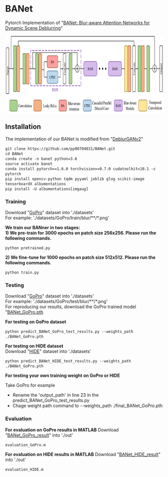 # BANet
Pytorch Implementation of "[BANet: Blur-aware Attention Networks for Dynamic Scene Deblurring](https://arxiv.org/abs/2101.07518)"


<img src="./figure/Architecture.png" width = "1000" height = "250" div align=center />


## Installation
The implementation of our BANet is modified from "[DeblurGANv2](https://github.com/VITA-Group/DeblurGANv2)"
```
git clone https://github.com/pp00704831/BANet.git
cd BANet
conda create -n banet python=3.6
source activate banet
conda install pytorch==1.6.0 torchvision==0.7.0 cudatoolkit=10.1 -c pytorch
pip install opencv-python tqdm pyyaml joblib glog scikit-image tensorboardX albumentations
pip install -U albumentations[imgaug]
```

### **Training**
Download "[GoPro](https://drive.google.com/drive/folders/1sZokl0e1NIbQE9DF5d4q75nYTcX7nHvk?usp=sharing)" dataset into './datasets' </br>
For example: 
'./datasets/GoPro/train/blur/\*\*/\*.png'

**We train our BANner in two stages:** </br>
**1) We pre-train for 3000 epochs on patch size 256x256. Please run the following commands.** </br>
```
python pretrained.py
```

**2) We fine-tune for 1000 epochs on patch size 512x512. Please run the following commands.** </br>
```
python train.py
```

### **Testing**
Download "[GoPro](https://drive.google.com/drive/folders/1sZokl0e1NIbQE9DF5d4q75nYTcX7nHvk?usp=sharing)" dataset into './datasets' </br>
For example: 
'./datasets/GoPro/test/blur/\*\*/\*.png' </br>
For reproducing our results, download the GoPro trained model "[BANet_GoPro.pth](https://drive.google.com/drive/folders/1sZokl0e1NIbQE9DF5d4q75nYTcX7nHvk?usp=sharing)

**For testing on GoPro dataset**
```
python predict_BANet_GoPro_test_results.py --weights_path ./BANet_GoPro.pth 
```
**For testing on HIDE dataset** </br>
Download "[HIDE](https://drive.google.com/drive/folders/1sZokl0e1NIbQE9DF5d4q75nYTcX7nHvk?usp=sharing)" dataset into './datasets' </br>
```
python predict_BANet_HIDE_test_results.py --weights_path ./BANet_GoPro.pth 
```
**For testing your own training weight on GoPro or HIDE**  </br>

Take GoPro for example
* Rename the 'output_path' in line 23 in the predict_BANet_GoPro_test_results.py
* Chage weight path command to --weights_path ./final_BANet_GoPro.pth 


### **Evaluation**
**For evaluation on GoPro results in MATLAB**
Download "[BANet_GoPro_result](https://drive.google.com/drive/folders/1sZokl0e1NIbQE9DF5d4q75nYTcX7nHvk?usp=sharing)" into './out'
```
evaluation_GoPro.m
```
**For evaluation on HIDE results in MATLAB**
Download "[BANet_HIDE_result](https://drive.google.com/drive/folders/1sZokl0e1NIbQE9DF5d4q75nYTcX7nHvk?usp=sharing)" into './out'
```
evaluation_HIDE.m
```
